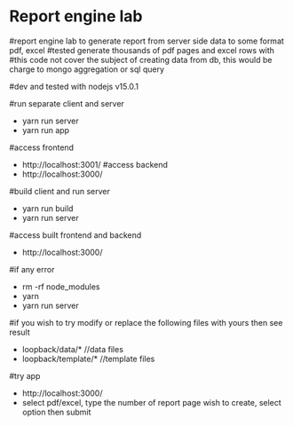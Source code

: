 # Report engine lab
#report engine lab to generate report from server side data to some format pdf, excel 
#tested generate thousands of pdf pages and excel rows with
#this code not cover the subject of creating data from db, this would be charge to mongo aggregation or sql query

#dev and tested with nodejs v15.0.1

#run separate client and server 
- yarn run server 
- yarn run app 

#access frontend 
- http://localhost:3001/
#access backend 
- http://localhost:3000/


#build client and run server
- yarn run build
- yarn run server 

#access built frontend and backend 
- http://localhost:3000/

#if any error
- rm -rf node_modules
- yarn 
- yarn run server

#if you wish to try modify or replace the following files with yours then see result
- loopback/data/* //data files
- loopback/template/* //template files

#try app
- http://localhost:3000/
- select pdf/excel, type the number of report page wish to create, select option then submit
